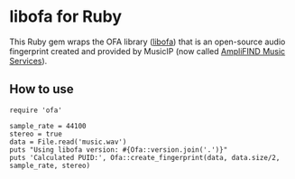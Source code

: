 libofa for Ruby
===============

This Ruby gem wraps the OFA library ([libofa][1]) that is an open-source audio fingerprint created and provided by MusicIP (now called [AmpliFIND Music Services][2]).

How to use
----------

	require 'ofa'

	sample_rate = 44100
	stereo = true
	data = File.read('music.wav')
	puts "Using libofa version: #{Ofa::version.join('.')}"
	puts 'Calculated PUID:', Ofa::create_fingerprint(data, data.size/2, sample_rate, stereo)
	
[1]: http://github.com/tanob/libofa
[2]: http://www.amplifindmusicservices.com

